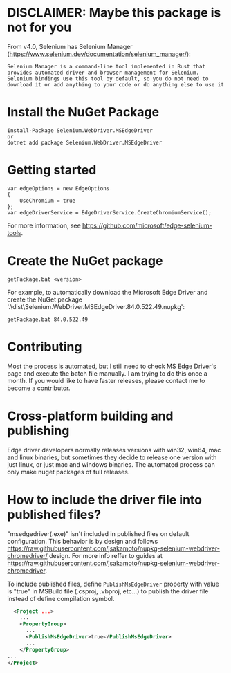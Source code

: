 # DISCLAIMER: Maybe this package is not for you

From v4.0, Selenium has Selenium Manager (https://www.selenium.dev/documentation/selenium_manager/):

```
Selenium Manager is a command-line tool implemented in Rust that provides automated driver and browser management for Selenium. Selenium bindings use this tool by default, so you do not need to download it or add anything to your code or do anything else to use it
```

# Install the NuGet Package

```
Install-Package Selenium.WebDriver.MSEdgeDriver
or
dotnet add package Selenium.WebDriver.MSEdgeDriver
```

# Getting started

```
var edgeOptions = new EdgeOptions
{
    UseChromium = true
};
var edgeDriverService = EdgeDriverService.CreateChromiumService();
```

For more information, see https://github.com/microsoft/edge-selenium-tools.

# Create the NuGet package

```
getPackage.bat <version>
```

For example, to automatically download the Microsoft Edge Driver and create the NuGet package '.\dist\Selenium.WebDriver.MSEdgeDriver.84.0.522.49.nupkg':

```
getPackage.bat 84.0.522.49
```

# Contributing

Most the process is automated, but I still need to check MS Edge Driver's page and execute the batch file manually. I am trying to do this once a month. If you would like to have faster releases, please contact me to become a contributor.


# Cross-platform building and publishing

Edge driver developers normally releases versions with win32, win64, mac and linux binaries, but sometimes they decide to release one version with just linux, or just mac and windows binaries. 
The automated process can only make nuget packages of full releases.

# How to include the driver file into published files?

"msedgedriver(.exe)" isn't included in published files on default configuration. This behavior is by design and follows https://raw.githubusercontent.com/jsakamoto/nupkg-selenium-webdriver-chromedriver/ design. For more info reffer to guides at https://raw.githubusercontent.com/jsakamoto/nupkg-selenium-webdriver-chromedriver.

To include published files, define `PublishMsEdgeDriver` property with value is "true" in MSBuild file (.csproj, .vbproj, etc...) to publish the driver file instead of define compilation symbol.

```xml
  <Project ...>
    ...
    <PropertyGroup>
      ...
      <PublishMsEdgeDriver>true</PublishMsEdgeDriver>
      ...
    </PropertyGroup>
...
</Project>
```